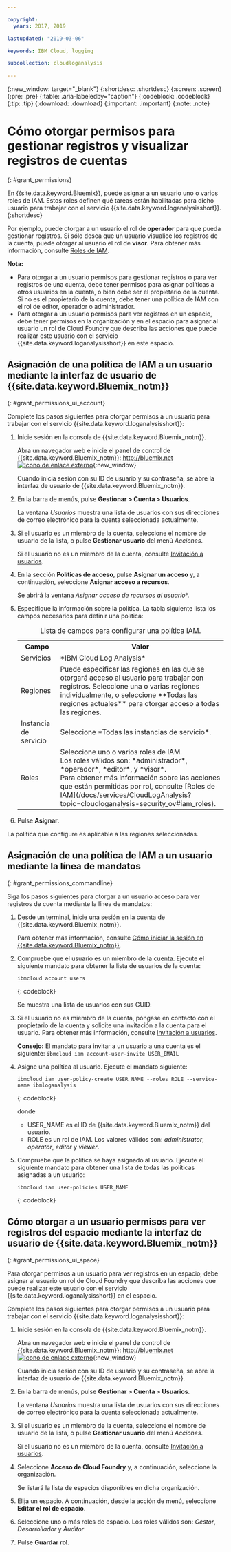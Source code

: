 ```yaml
---

copyright:
  years: 2017, 2019

lastupdated: "2019-03-06"

keywords: IBM Cloud, logging

subcollection: cloudloganalysis

---
```


{:new_window: target="_blank"}
{:shortdesc: .shortdesc}
{:screen: .screen}
{:pre: .pre}
{:table: .aria-labeledby="caption"}
{:codeblock: .codeblock}
{:tip: .tip}
{:download: .download}
{:important: .important}
{:note: .note}

# Cómo otorgar permisos para gestionar registros y visualizar registros de cuentas
{: #grant_permissions}

En {{site.data.keyword.Bluemix}}, puede asignar a un usuario uno o varios roles de IAM. Estos roles definen qué tareas están habilitadas para dicho usuario para trabajar con el servicio {{site.data.keyword.loganalysisshort}}.  
{:shortdesc}

Por ejemplo, puede otorgar a un usuario el rol de **operador** para que pueda gestionar registros. Si sólo desea que un usuario visualice los registros de la cuenta, puede otorgar al usuario el rol de **visor**. Para obtener más información, consulte [Roles de IAM](/docs/services/CloudLogAnalysis?topic=cloudloganalysis-security_ov#iam_roles).

**Nota:** 

* Para otorgar a un usuario permisos para gestionar registros o para ver registros de una cuenta, debe tener permisos para asignar políticas a otros usuarios en la cuenta, o bien debe ser el propietario de la cuenta. Si no es el propietario de la cuenta, debe tener una política de IAM con el rol de editor, operador o administrador.
* Para otorgar a un usuario permisos para ver registros en un espacio, debe tener permisos en la organización y en el espacio para asignar al
usuario un rol de Cloud Foundry que describa las acciones que puede realizar este usuario con el servicio {{site.data.keyword.loganalysisshort}} en este espacio. 

## Asignación de una política de IAM a un usuario mediante la interfaz de usuario de {{site.data.keyword.Bluemix_notm}}
{: #grant_permissions_ui_account}

Complete los pasos siguientes para otorgar permisos a un usuario para trabajar con el servicio {{site.data.keyword.loganalysisshort}}:

1. Inicie sesión en la consola de {{site.data.keyword.Bluemix_notm}}.

    Abra un navegador web e inicie el panel de control de {{site.data.keyword.Bluemix_notm}}: [http://bluemix.net ![Icono de enlace externo](../../../icons/launch-glyph.svg "Icono de enlace externo")](http://bluemix.net){:new_window}
	
	Cuando inicia sesión con su ID de usuario y su contraseña, se abre la interfaz de usuario de {{site.data.keyword.Bluemix_notm}}.

2. En la barra de menús, pulse **Gestionar > Cuenta > Usuarios**. 

    La ventana *Usuarios* muestra una lista de usuarios con sus direcciones de correo electrónico para la cuenta seleccionada actualmente.
	
3. Si el usuario es un miembro de la cuenta, seleccione el nombre de usuario de la lista, o pulse **Gestionar usuario** del menú *Acciones*.

    Si el usuario no es un miembro de la cuenta, consulte [Invitación a usuarios](/docs/iam?topic=iam-iamuserinv#iamuserinv).

4. En la sección **Políticas de acceso**, pulse **Asignar un acceso** y, a continuación, seleccione **Asignar acceso a recursos**.

    Se abrirá la ventana *Asignar acceso de recursos al usuario**.

5. Especifique la información sobre la política. La tabla siguiente lista los campos necesarios para definir una política: 

    <table>
	  <caption>Lista de campos para configurar una política IAM.</caption>
	  <tr>
	    <th>Campo</th>
		<th>Valor</th>
	  </tr>
	  <tr>
	    <td>Servicios</td>
		<td>*IBM Cloud Log Analysis*</td>
	  </tr>	  
	  <tr>
	    <td>Regiones</td>
		<td>Puede especificar las regiones en las que se otorgará acceso al usuario para trabajar con registros. Seleccione una o varias regiones individualmente, o seleccione **Todas las regiones actuales** para otorgar acceso a todas las regiones.</td>
	  </tr>
	  <tr>
	    <td>Instancia de servicio</td>
		<td>Seleccione *Todas las instancias de servicio*.</td>
	  </tr>
	  <tr>
	    <td>Roles</td>
		<td>Seleccione uno o varios roles de IAM. <br>Los roles válidos son: *administrador*, *operador*, *editor*, y *visor*. <br>Para obtener más información sobre las acciones que están permitidas por rol, consulte [Roles de IAM](/docs/services/CloudLogAnalysis?topic=cloudloganalysis-security_ov#iam_roles).
		</td>
	  </tr>
     </table>
	
6. Pulse **Asignar**.
	
La política que configure es aplicable a las regiones seleccionadas. 


## Asignación de una política de IAM a un usuario mediante la línea de mandatos
{: #grant_permissions_commandline}

Siga los pasos siguientes para otorgar a un usuario acceso para ver registros de cuenta mediante la línea de mandatos:

1. Desde un terminal, inicie una sesión en la cuenta de {{site.data.keyword.Bluemix_notm}}. 

    Para obtener más información, consulte [Cómo iniciar la sesión en {{site.data.keyword.Bluemix_notm}}](/docs/services/CloudLogAnalysis/qa?topic=cloudloganalysis-cli_qa#login).

2. Compruebe que el usuario es un miembro de la cuenta. Ejecute el siguiente mandato para obtener la lista de usuarios de la cuenta:

    ```
	ibmcloud account users
	```
    {: codeblock}	

	Se muestra una lista de usuarios con sus GUID.

3. Si el usuario no es miembro de la cuenta, póngase en contacto con el propietario de la cuenta y solicite una invitación a la cuenta para el usuario. Para obtener más información, consulte [Invitación a usuarios](/docs/iam?topic=iam-iamuserinv#iamuserinv).

    **Consejo:** El mandato para invitar a un usuario a una cuenta es el siguiente: `ibmcloud iam account-user-invite USER_EMAIL`
		
4. Asigne una política al usuario. Ejecute el mandato siguiente:

    ```
    ibmcloud iam user-policy-create USER_NAME --roles ROLE --service-name ibmloganalysis
	```
	{: codeblock}

	donde
    * USER_NAME es el ID de {{site.data.keyword.Bluemix_notm}} del usuario.
	* ROLE es un rol de IAM. Los valores válidos son: *administrator*, *operator*, *editor* y *viewer*.

5. Compruebe que la política se haya asignado al usuario. Ejecute el siguiente mandato para obtener una lista de todas las políticas asignadas a un usuario:

    ```
    ibmcloud iam user-policies USER_NAME
	```
	{: codeblock}




## Cómo otorgar a un usuario permisos para ver registros del espacio mediante la interfaz de usuario de {{site.data.keyword.Bluemix_notm}}
{: #grant_permissions_ui_space}

Para otorgar permisos a un usuario para ver registros en un espacio, debe asignar al usuario un rol de Cloud Foundry que describa las acciones que puede realizar este usuario con el servicio {{site.data.keyword.loganalysisshort}} en el espacio. 

Complete los pasos siguientes para otorgar permisos a un usuario para trabajar con el servicio {{site.data.keyword.loganalysisshort}}:

1. Inicie sesión en la consola de {{site.data.keyword.Bluemix_notm}}.

    Abra un navegador web e inicie el panel de control de {{site.data.keyword.Bluemix_notm}}: [http://bluemix.net ![Icono de enlace externo](../../../icons/launch-glyph.svg "Icono de enlace externo")](http://bluemix.net){:new_window}
	
	Cuando inicia sesión con su ID de usuario y su contraseña, se abre la interfaz de usuario de {{site.data.keyword.Bluemix_notm}}.

2. En la barra de menús, pulse **Gestionar > Cuenta > Usuarios**. 

    La ventana *Usuarios* muestra una lista de usuarios con sus direcciones de correo electrónico para la cuenta seleccionada actualmente.
	
3. Si el usuario es un miembro de la cuenta, seleccione el nombre de usuario de la lista, o pulse **Gestionar usuario** del menú *Acciones*.

    Si el usuario no es un miembro de la cuenta, consulte [Invitación a usuarios](/docs/iam?topic=iam-iamuserinv#iamuserinv).

4. Seleccione **Acceso de Cloud Foundry** y, a continuación, seleccione la organización.

    Se listará la lista de espacios disponibles en dicha organización.

5. Elija un espacio. A continuación, desde la acción de menú, seleccione **Editar el rol de espacio**.

6. Seleccione uno o más roles de espacio. Los roles válidos son: *Gestor*, *Desarrollador* y *Auditor*
	
7. Pulse **Guardar rol**.




